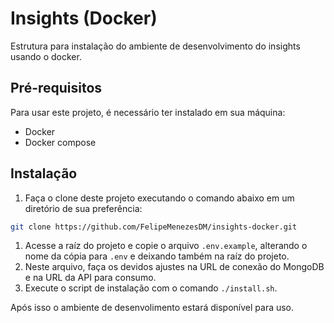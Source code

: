 # Insights (Docker)
Estrutura para instalação do ambiente de desenvolvimento do insights usando o docker.

## Pré-requisitos
Para usar este projeto, é necessário ter instalado em sua máquina:

- Docker
- Docker compose

## Instalação
1. Faça o clone deste projeto executando o comando abaixo em um diretório de sua preferência:
  ```bash
  git clone https://github.com/FelipeMenezesDM/insights-docker.git
  ```
1. Acesse a raíz do projeto e copie o arquivo `.env.example`, alterando o nome da cópia para `.env` e deixando também na raíz do projeto.
1. Neste arquivo, faça os devidos ajustes na URL de conexão do MongoDB e na URL da API para consumo.
2. Execute o script de instalação com o comando `./install.sh`.

Após isso o ambiente de desenvolimento estará disponível para uso.
